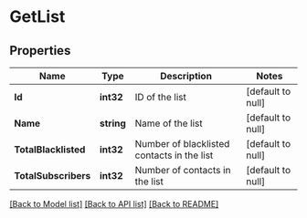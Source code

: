 # GetList

## Properties
Name | Type | Description | Notes
------------ | ------------- | ------------- | -------------
**Id** | **int32** | ID of the list | [default to null]
**Name** | **string** | Name of the list | [default to null]
**TotalBlacklisted** | **int32** | Number of blacklisted contacts in the list | [default to null]
**TotalSubscribers** | **int32** | Number of contacts in the list | [default to null]

[[Back to Model list]](../README.md#documentation-for-models) [[Back to API list]](../README.md#documentation-for-api-endpoints) [[Back to README]](../README.md)


